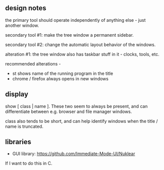 ## design notes

the primary tool should operate independently of anything else - just another window.

secondary tool #1: make the tree window a permanent sidebar.

secondary tool #2: change the automatic layout behavior of the windows. 

alteration #1: the tree window also has taskbar stuff in it - clocks, tools, etc.

recommended alterations - 

- st shows name of the running program in the title
- chrome / firefox always opens in new windows

## display

show [ class | name ]. These two seem to always be present, and can differentiate between e.g. browser and file manager windows.

class also tends to be short, and can help identify windows when the title / name is truncated.

## libraries

- GUI library: https://github.com/Immediate-Mode-UI/Nuklear

If I want to do this in C.